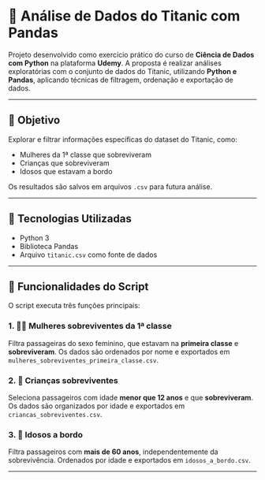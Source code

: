 # 🧠 Análise de Dados do Titanic com Pandas

Projeto desenvolvido como exercício prático do curso de **Ciência de Dados com Python** na plataforma **Udemy**. A proposta é realizar análises exploratórias com o conjunto de dados do Titanic, utilizando **Python e Pandas**, aplicando técnicas de filtragem, ordenação e exportação de dados.

---

## 📌 Objetivo

Explorar e filtrar informações específicas do dataset do Titanic, como:
- Mulheres da 1ª classe que sobreviveram
- Crianças que sobreviveram
- Idosos que estavam a bordo

Os resultados são salvos em arquivos `.csv` para futura análise.

---

## 🧰 Tecnologias Utilizadas

- Python 3
- Biblioteca Pandas
- Arquivo `titanic.csv` como fonte de dados

---

## 📁 Funcionalidades do Script

O script executa três funções principais:

### 1. 👩‍🦳 Mulheres sobreviventes da 1ª classe
Filtra passageiras do sexo feminino, que estavam na **primeira classe** e **sobreviveram**. Os dados são ordenados por nome e exportados em `mulheres_sobreviventes_primeira_classe.csv`.

### 2. 👧 Crianças sobreviventes
Seleciona passageiros com idade **menor que 12 anos** e que **sobreviveram**. Os dados são organizados por idade e exportados em `criancas_sobreviventes.csv`.

### 3. 👴 Idosos a bordo
Filtra passageiros com **mais de 60 anos**, independentemente da sobrevivência. Ordenados por idade e exportados em `idosos_a_bordo.csv`.

---
